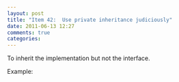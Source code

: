 ```yaml
---
layout: post
title: "Item 42:  Use private inheritance judiciously"
date: 2011-06-13 12:27
comments: true
categories: 
---
```


To inherit the implementation but not the interface.

Example:



